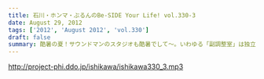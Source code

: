 ```yaml
---
title: 石川・ホンマ・ぶるんのBe-SIDE Your Life! vol.330-3
date: August 29, 2012
tags: ['2012', 'August 2012', 'vol.330']
draft: false
summary: 酷暑の夏！サウンドマンのスタジオも酷暑でして～。いわゆる「副調整室」は独立したクーラーがあり涼しいのですけどねっ。汗だくの3本目なんです。ＮＡＭＡＥ  
---
```


http://project-phi.ddo.jp/ishikawa/ishikawa330_3.mp3